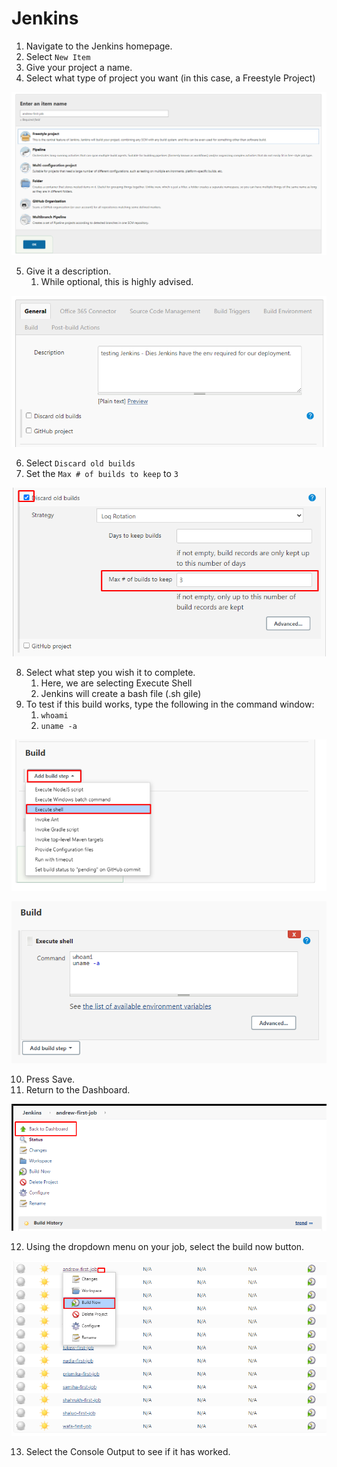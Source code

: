 # Jenkins


1. Navigate to the Jenkins homepage.
2. Select `New Item`
3. Give your project a name.
4. Select what type of project you want (in this case, a Freestyle Project)


![img.png](images/jenkins/image.png)

5. Give it a description.
   1. While optional, this is highly advised.

![img.png](images/jenkins/image-1.png)

6. Select `Discard old builds`
7. Set the `Max # of builds to keep` to `3`


![img.png](images/jenkins/image-2.png)

8. Select what step you wish it to complete.
   1. Here, we are selecting Execute Shell
   2. Jenkins will create a bash file (.sh gile)
9. To test if this build works, type the following in the command window:
   1.  `whoami`
   2.  `uname -a`

![img.png](images/jenkins/image-3.png)


![img.png](images/jenkins/image-4.png)

10. Press Save.
11. Return to the Dashboard.

![img.png](images/jenkins/image-5.png)

12. Using the dropdown menu on your job, select the build now button.

![img.png](images/jenkins/image-6.png)

13. Select the Console Output to see if it has worked.
